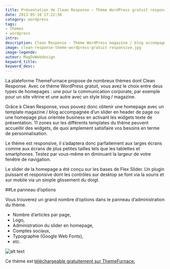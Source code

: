 ```yaml
---
title: Présentation de Clean Response – Thème WordPress gratuit responsive
date: 2013-05-10 17:22:56
category: wordpress
tags:
- themes
- wordpress
intro:
description: Clean Response - Thème WordPress magazine / blog accompagné d'un slider ou homepage business avec widgets texte. Ce thème RWD est gratuit.
image: clean-response-theme-wordpress-gratuit-responsive.jpg
image-legende:
auteur: MagDuWebdesign
keyword_title:
keyword_desc:
---
```


La plateforme ThemeFurnace propose de nombreux thèmes dont Clean Response. Avec ce thème WordPress gratuit, vous avez le choix entre deux types de homepages : une pour la communication corporate, par exemple pour un site vitrine et une autre avec un style blog / magazine.

Grâce à Clean Response, vous pouvez donc obtenir une homepage avec un template magazine / blog accompagnée d’un slider en header de page ou une homepage plus orientée business en activant les widgets texte de présentation. 11 zones sur les différents templates du thème peuvent accueillir des widgets, de quoi amplement satisfaire vos besoins en terme de personnalisation.

Le thème est responsive, il s’adaptera donc parfaitement aux larges écrans comme aux écrans de plus petites tailles tels que les tablettes et smartphones. Testez par vous-même en diminuant la largeur de votre fenêtre de navigation.

Le slider de la homepage a été conçu sur les bases de Flex Slider. Un plugin puissant et responsive dont les contrôles sur desktop se font via la souris et sur mobile via un simple glissement du doigt.

##Le panneau d’options

Vous trouverez un grand nombre d’options dans le panneau d’administration du thème.

* Nombre d’articles par page,
* Logo,
* Administration du slider en homepage,
* Comptes sociaux,
* Typographie (Google Web Fonts),
* etc.

![alt text](https://s3-eu-west-1.amazonaws.com/mdw-img/large/screenshot-options.jpg "screenshot-options")

Ce thème est [téléchargeable gratuitement sur ThemeFurnace.](http://themefurnace.com/blog/portfolio/clean-response/)